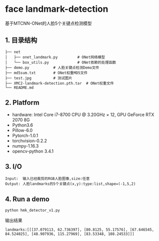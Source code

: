 # face landmark-detection
基于MTCNN-ONet的人脸5个关键点检测模型
## 1. 目录结构

```
├── net 
│   ├── onet_landmark.py         # ONet网络模型
│   └── box_utils.py             # ONet依赖的处理函数
├── demo.py           # 人脸关键点检测Demo文件
├── md5sum.txt        # ONet权重MD5文件
├── test.jpg          # 测试图片
├── XMC2-landmark-detection.pth.tar  # ONet权重文件
└── README.md
```
## 2. Platform
- hardware: Intel Core i7-8700 CPU @ 3.20GHz × 12, GPU GeForce RTX 2070 8G
- Python3.6
- Pillow-6.0
- Pytorch-1.0.1
- torchvision-0.2.2
- numpy-1.16.3
- opencv-python 3.4.1



## 3. I/O

```
Input:  输入已经裁剪的RGB人脸图像,size:任意
Output: 人脸landmarks的5个关键点(x,y):type:list,shape=(-1,5,2)
```

## 4. Run a demo

```bash
python hmk_detector_v1.py 
```

输出结果

```  
landmarks:[[[37.079113, 62.736397], [80.8125, 55.17576], [67.646545, 84.524025], [48.907936, 115.27969], [83.53348, 108.24533]]]

```

